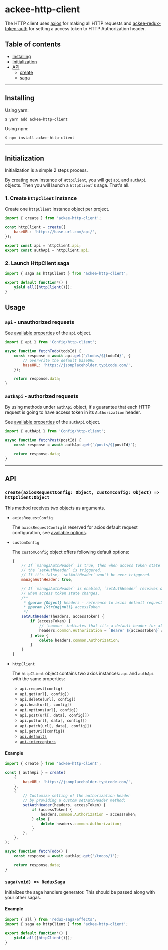 # ackee-http-client

The HTTP client uses [axios](https://github.com/axios/axios) for making all HTTP requests and [ackee-redux-token-auth](https://www.npmjs.com/package/ackee-redux-token-auth) for setting a access token to HTTP Authorization header.

## Table of contents

-   [Installing](#installing)
-   [Initialization](#initialization)
-   [API](#api)
    -   [create](#api-create)
    -   [saga](#api-saga)

---

## <a name="installing"></a>Installing

Using yarn:

```bash
$ yarn add ackee-http-client
```

Using npm:

```bash
$ npm install ackee-http-client
```

---

## <a name="initialization"></a>Initialization

Initialization is a simple 2 steps process.

By creating new instance of `HttpClient`, you will get `api` and `authApi` objects. Then you will launch a `httpClient`'s saga. That's all.

### 1. Create `httpClient` instance

Create one `httpClient` instance object per project.

```js
import { create } from 'ackee-http-client';

const httpClient = create({
    baseURL: 'https://base-url.com/api/',
});

export const api = httpClient.api;
export const authApi = httpClient.api;
```

### 2. Launch HttpClient saga

```js
import { saga as httpClient } from 'ackee-http-client';

export default function*() {
    yield all([httpClient()]);
}
```

## <a name="usage"></a>Usage

### `api` - unauthorized requests

See [available properties](#api-create-http-client) of the `api` object.

```js
import { api } from 'Config/http-client';

async function fetchTodo(todoId) {
    const response = await api.get(`/todos/${todoId}`, {
        // overwrite the default baseURL
        baseURL: 'https://jsonplaceholder.typicode.com/',
    });

    return response.data;
}
```

### `authApi` - authorized requests

By using methods under `authApi` object, it's guarantee that each HTTP request is going to have access token in its `Authorization` header.

See [available properties](#api-create-http-client) of the `authApi` object.

```js
import { authApi } from 'Config/http-client';

async function fetchPost(postId) {
    const response = await authApi.get(`/posts/${postId}`);

    return response.data;
}
```

---

## <a name="api"></a>API

### <a name="api-create"></a>`create(axiosRequestConfig: Object, customConfig: Object) => httpClient:Object`

This method receives two objects as arguments.

-   `axiosRequestConfig`

    The `axiosRequestConfig` is reserved for axios default request configuration, see [available options](https://github.com/axios/axios#request-config).

-   `customConfig`

    The `customConfig` object offers following default options:

    ```js
    {
        // If `managaAuthHeader` is true, then when access token state changes,
        // the `setAuthHeader` is triggered.
        // If it's false, `setAuthHeader` won't be ever triggered.
        managaAuthHeader: true,

        // If `managaAuthHeader` is enabled, `setAuthHeader` receives object with default headers,
        // when access token state changes.
        /**
         * @param {Object} headers - reference to axios default request headers object (https://github.com/axios/axios#custom-instance-defaults)
         * @param {String|null} accessToken
         */
        setAuthHeader(headers, accessToken) {
            if (accessToken) {
                // `common` indicates that it's a default header for all HTTP methods
                headers.common.Authorization = `Bearer ${accessToken}`;
            } else {
                delete headers.common.Authorization;
            }
        }
    }
    ```

-   <a name="api-create-http-client"></a>`httpClient`

    The `httpClient` object contains two axios instances: `api` and `authApi` with the same properties:

    -   `api.request(config)`
    -   `api.get(url[, config])`
    -   `api.delete(url[, config])`
    -   `api.head(url[, config])`
    -   `api.options(url[, config])`
    -   `api.post(url[, data[, config]])`
    -   `api.put(url[, data[, config]])`
    -   `api.patch(url[, data[, config]])`
    -   `api.getUri([config])`
    -   [`api.defaults`](https://github.com/axios/axios#custom-instance-defaults)
    -   [`api.interceptors`](https://github.com/axios/axios#interceptors)

#### Example

```js
import { create } from 'ackee-http-client';

const { authApi } = create(
    {
        baseURL: 'https://jsonplaceholder.typicode.com/',
    },
    {
        // Customize setting of the authorization header
        // by providing a custom setAuthHeader method:
        setAuthHeader(headers, accessToken) {
            if (accessToken) {
                headers.common.Authorization = accessToken;
            } else {
                delete headers.common.Authorization;
            }
        },
    },
);

async function fetchTodo() {
    const response = await authApi.get('/todos/1');

    return response.data;
}
```

### <a name="api-saga"></a>`saga(void) => ReduxSaga`

Initializes the saga handlers generator. This should be passed along with your other sagas.

#### Example

```js
import { all } from 'redux-saga/effects';
import { saga as httpClient } from 'ackee-http-client';

export default function*() {
    yield all([httpClient()]);
}
```
